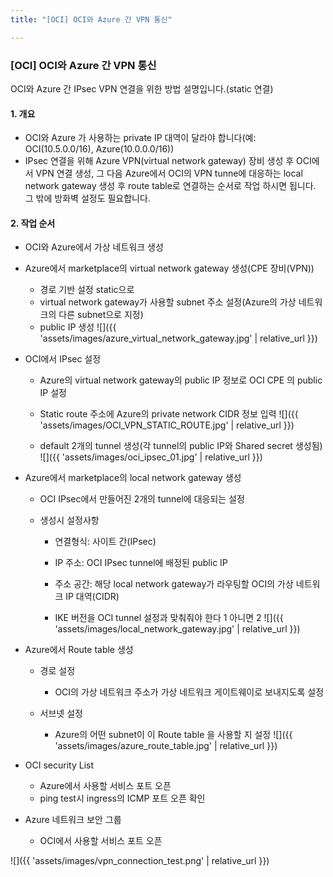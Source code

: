 ```yaml
---
title: "[OCI] OCI와 Azure 간 VPN 통신"

---
```


### [OCI] OCI와 Azure 간 VPN 통신

OCI와 Azure 간 IPsec VPN 연결을 위한 방법 설명입니다.(static 연결)

#### 1. 개요

* OCI와 Azure 가 사용하는 private IP 대역이 달라야 합니다(예: OCI(10.5.0.0/16), Azure(10.0.0.0/16))
* IPsec 연결을 위해 Azure VPN(virtual network gateway) 장비 생성 후 OCI에서 VPN 연결 생성, 그 다음 Azure에서 OCI의 VPN tunne에 대응하는 local network gateway 생성 후 route table로 연결하는 순서로 작업 하시면 됩니다.  그 밖에 방화벽 설정도 필요합니다.

#### 2. 작업 순서

* OCI와 Azure에서 가상 네트워크 생성

* Azure에서 marketplace의 virtual network gateway 생성(CPE 장비(VPN))
  * 경로 기반 설정 static으로
  * virtual network gateway가 사용할 subnet 주소 설정(Azure의 가상 네트워크의 다른 subnet으로 지정)
  * public IP 생성
![]({{ 'assets/images/azure_virtual_network_gateway.jpg' | relative_url }})
  
* OCI에서 IPsec 설정 
  * Azure의 virtual network gateway의 public IP 정보로 OCI CPE 의 public IP 설정
  
  * Static route 주소에 Azure의 private network CIDR 정보 입력
![]({{ 'assets/images/OCI_VPN_STATIC_ROUTE.jpg' | relative_url }})
  
  * default 2개의 tunnel 생성(각 tunnel의 public IP와 Shared secret 생성됨)
![]({{ 'assets/images/oci_ipsec_01.jpg' | relative_url }})

* Azure에서 marketplace의 local network gateway 생성

  * OCI IPsec에서 만들어진 2개의 tunnel에 대응되는 설정

  * 생성시 설정사항

    * 연결형식: 사이트 간(IPsec)

    * IP 주소: OCI IPsec tunnel에 배정된 public IP

    * 주소 공간: 해당 local network gateway가 라우팅할 OCI의 가상 네트워크 IP 대역(CIDR)
    
    * IKE 버전을 OCI tunnel 설정과 맞춰줘야 한다 1 아니면 2
![]({{ 'assets/images/local_network_gateway.jpg' | relative_url }})

* Azure에서 Route table 생성

  * 경로 설정

    * OCI의 가상 네트워크 주소가 가상 네트워크 게이트웨이로 보내지도록 설정

  * 서브넷 설정

    * Azure의 어떤 subnet이 이 Route table 을 사용할 지 설정
  ![]({{ 'assets/images/azure_route_table.jpg' | relative_url }})

* OCI security List

  * Azure에서 사용할 서비스 포트 오픈
  * ping test시 ingress의 ICMP 포트 오픈 확인

* Azure 네트워크 보안 그룹

  * OCI에서 사용할 서비스 포트 오픈

![]({{ 'assets/images/vpn_connection_test.png' | relative_url }})

